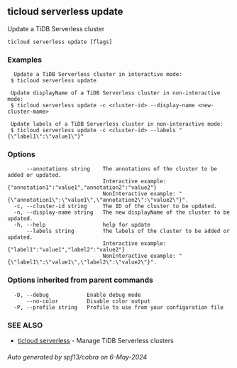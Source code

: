 ## ticloud serverless update

Update a TiDB Serverless cluster

```
ticloud serverless update [flags]
```

### Examples

```
  Update a TiDB Serverless cluster in interactive mode:
 $ ticloud serverless update

 Update displayName of a TiDB Serverless cluster in non-interactive mode:
 $ ticloud serverless update -c <cluster-id> --display-name <new-cluster-mame>
 
 Update labels of a TiDB Serverless cluster in non-interactive mode:
 $ ticloud serverless update -c <cluster-id> --labels "{\"label1\":\"value1\"}"
```

### Options

```
      --annotations string    The annotations of the cluster to be added or updated.
                              Interactive example: {"annotation1":"value1","annotation2":"value2"}
                              NonInteractive example: "{\"annotation1\":\"value1\",\"annotation2\":\"value2\"}".
  -c, --cluster-id string     The ID of the cluster to be updated.
  -n, --display-name string   The new displayName of the cluster to be updated.
  -h, --help                  help for update
      --labels string         The labels of the cluster to be added or updated.
                              Interactive example: {"label1":"value1","label2":"value2"}
                              NonInteractive example: "{\"label1\":\"value1\",\"label2\":\"value2\"}".
```

### Options inherited from parent commands

```
  -D, --debug            Enable debug mode
      --no-color         Disable color output
  -P, --profile string   Profile to use from your configuration file
```

### SEE ALSO

* [ticloud serverless](ticloud_serverless.md)	 - Manage TiDB Serverless clusters

###### Auto generated by spf13/cobra on 6-May-2024

